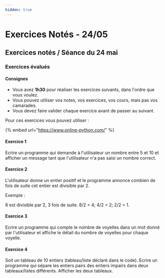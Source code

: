 ```yaml
---
hidden: true
---
```


# Exercices Notés - 24/05

## Exercices notés / Séance du 24 mai

### Exercices évalués

#### Consignes

* Vous avez **1h30** pour réaliser les exercices suivants, dans l'ordre que vous voulez.
* Vous pouvez utiliser vos notes, vos exercices, vos cours, mais pas vos camarades.
* Vous devez faire valider chaque exercice avant de passer au suivant.

Pour ces exercices vous pouvez utiliser :

{% embed url="https://www.online-python.com/" %}

#### Exercice 1

Ecrire un programme qui demande à l'utilisateur un nombre entre 5 et 10 et afficher un message tant que l'utilisateur n'a pas saisi un nombre correct.

#### Exercice 2

L'utilisateur donne un entier positif et le programme annonce combien de fois de suite cet entier est divisible par 2.

Exemple :

8 est divisible par 2, 3 fois de suite. 8/2 = 4; 4/2 = 2; 2/2 = 1.

#### Exercice 3

Ecrire un programme qui compte le nombre de voyelles dans un mot donné par l'utilisateur et affiche le détail du nombre de voyelles pour chaque voyelle.

#### Exercice 4

Soit un tableau de 10 entiers (tableau/liste déclaré dans le code). Ecrire un programme qui sépare les entiers pairs des entiers impairs dans deux tableaux/listes différents. Afficher les deux tableaux.
